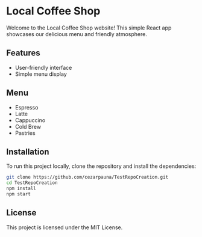 # Local Coffee Shop

Welcome to the Local Coffee Shop website! This simple React app showcases our delicious menu and friendly atmosphere.

## Features
- User-friendly interface
- Simple menu display

## Menu
- Espresso
- Latte
- Cappuccino
- Cold Brew
- Pastries

## Installation
To run this project locally, clone the repository and install the dependencies:

```bash
git clone https://github.com/cezarpauna/TestRepoCreation.git
cd TestRepoCreation
npm install
npm start
```

## License
This project is licensed under the MIT License.
